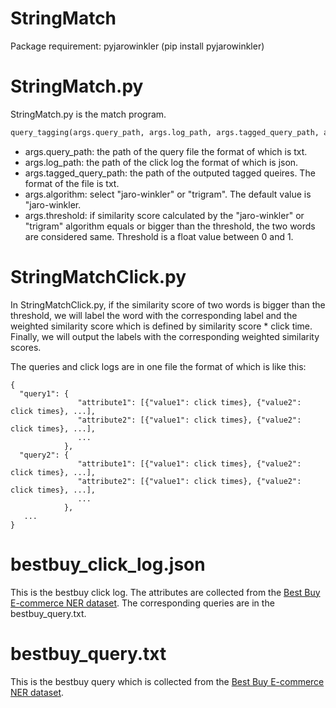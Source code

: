 # StringMatch
Package requirement: pyjarowinkler (pip install pyjarowinkler)

# StringMatch.py
StringMatch.py is the match program.

```python
query_tagging(args.query_path, args.log_path, args.tagged_query_path, args.algorithm, args.threshold)
```
+ args.query_path: the path of the query file the format of which is txt.
+ args.log_path: the path of the click log the format of which is json.
+ args.tagged_query_path: the path of the outputed tagged queires. The format of the file is txt.
+ args.algorithm: select "jaro-winkler" or "trigram". The default value is "jaro-winkler. 
+ args.threshold: if similarity score calculated by the "jaro-winkler" or "trigram" algorithm equals or bigger than the threshold, the two words are considered same. Threshold is a float value between 0 and 1.

# StringMatchClick.py
In StringMatchClick.py, if the similarity score of two words is bigger than the threshold, we will label the word with the corresponding label and the weighted similarity score which is defined by similarity score * click time. Finally, we will output the labels with the corresponding weighted similarity scores.

The queries and click logs are in one file the format of which is like this:
```
{
  "query1": {
               "attribute1": [{"value1": click times}, {"value2": click times}, ...],
               "attribute2": [{"value1": click times}, {"value2": click times}, ...],
               ...
            },
  "query2": {
               "attribute1": [{"value1": click times}, {"value2": click times}, ...],
               "attribute2": [{"value1": click times}, {"value2": click times}, ...],
               ...
            },
   ...
}
```
# bestbuy_click_log.json
This is the bestbuy click log. The attributes are collected from the [Best Buy E-commerce NER dataset](https://dataturks.com/projects/Mohan/Best%20Buy%20E-commerce%20NER%20dataset). The corresponding queries are in the bestbuy_query.txt.

# bestbuy_query.txt
This is the bestbuy query which is collected from the [Best Buy E-commerce NER dataset](https://dataturks.com/projects/Mohan/Best%20Buy%20E-commerce%20NER%20dataset).
